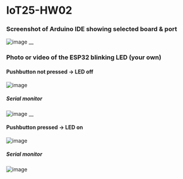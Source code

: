 # IoT25-HW02

### Screenshot of Arduino IDE showing selected board & port
![image](https://github.com/user-attachments/assets/a8a597fd-d77c-4754-b511-bb00bac1f7bd)
__
### Photo or video of the ESP32 blinking LED (your own)
#### Pushbutton not pressed -> LED off
![image](https://github.com/user-attachments/assets/14570a03-b1e2-4cdb-b067-abc947009cd6)
##### Serial monitor
![image](https://github.com/user-attachments/assets/9385950b-a387-4166-a86a-eff6ba25054d)
__
#### Pushbutton pressed -> LED on
![image](https://github.com/user-attachments/assets/ad62ad1d-6231-4205-87e1-bb433292e127)
##### Serial monitor
![image](https://github.com/user-attachments/assets/a642f27c-8bbc-47b6-ba89-0fa2ec4ba158)
